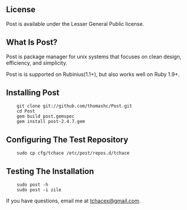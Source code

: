 ## License

Post is available under the Lesser General Public license.

## What Is Post?

Post is package manager for unix systems that focuses on clean design, efficiency, and simplicity.

Post is is supported on Rubinius(1.1+), but also works well on Ruby 1.9+.

## Installing Post

        git clone git://github.com/thomashc/Post.git
        cd Post
        gem build post.gemspec
        gem install post-2.4.7.gem

## Configuring The Test Repository

        sudo cp cfg/tchace /etc/post/repos.d/tchace

## Testing The Installation

        sudo post -h
        sudo post -i zile

If you have questions, email me at <tchacex@gmail.com>.
